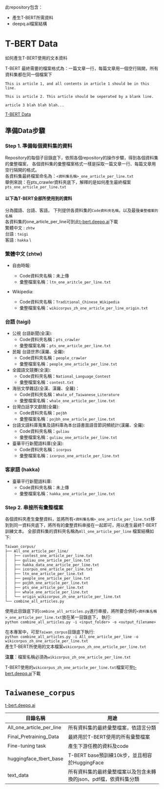 此repository包含：
* 產生T-BERT所需資料
* deepq.ai檔案結構
  
# T-BERT Data
如何產生T-BERT使用的文本資料

T-BERT 最終需要的檔案格式為：一篇文章一行，每篇文章用一個空行隔開，所有資料集都在同一個檔案下
```bash=
This is article 1, and all contents in article 1 should be in this line.

This is article 2. This article should be seperated by a blank line.

article 3 blah blah blah...
```
[T-BERT Data](wikicorpus_zh_one_article_per_line.txt)

## 準備Data步驟
### Step 1. 準備每個資料集的資料
Repository的每個子目錄底下，依照各個repository的操作步驟，得到各個資料集的彙整檔案，
各個資料集的彙整檔案格式一樣是採取一篇文章一行、每篇文章用空行隔開的格式。\
各資料集最終檔案命名為：`<資料集名稱>_one_article_per_line.txt` \
舉例來說：在pts_crawler資料夾底下，解釋的是如何產生最終檔案`pts_one_article_per_line.txt` 


#### 以下為T-BERT全部所使用到的資料
分為國語、台語、客語，
下列提供各資料集的`Code資料夾名稱`，以及最後`彙整檔案的名稱` \
各資料集的one_article_per_line可到此[t-bert.deepq.ai](https://t-bert.deepq.ai/download/All_one_article_per_line/)下載 \
繁體中文 : `zhtw` \
台語 : `taigi` \
客語 : `hakka` \

### 繁體中文 (zhtw)
* 自由時報: 
  - Code資料夾名稱：未上傳
  - 彙整檔案名稱：`ltn_one_aritcle_per_line.txt`

* Wikipedia: 
  - Code資料夾名稱：`Traditional_Chinese_Wikipedia`
  - 彙整檔案名稱：`wikicorpus_zh_one_article_per_line_origin.txt`
### 台語 (taigi)
* 公視 台語新聞(全漢): 
  - Code資料夾名稱：`pts_crawler`
  - 彙整檔案名稱：`pts_one_article_per_line.txt`
* 民報 台語世界(漢羅、全羅): 
  - Code資料夾名稱：`people_crawler`
  - 彙整檔案名稱：`people_one_article_per_line.txt`
* 全國語文競賽(全漢): 
  - Code資料夾名稱：`National_Language_Contest`
  - 彙整檔案名稱：`contest.txt`
* 海翁文學雜誌(全漢、漢羅、全羅)： 
  - Code資料夾名稱：`Whale_of_Taiwanese_Literature`
  - 彙整檔案名稱：`whale_one_article_per_line.txt`
* 台灣白話字文獻館(全羅): 
  - Code資料夾名稱：`pojbh`
  - 彙整檔案名稱：`pojbh_one_article_per_line.txt`
* 台語文語料庫蒐集及語料庫為本台語書面語音節詞頻統計(漢羅、全羅): 
  - Code資料夾名稱：`guliau`
  - 彙整檔案名稱：`guliau_one_article_per_line.txt`
* 臺華平行新聞語料庫(全漢): 
  - Code資料夾名稱：`icorpus`
  - 彙整檔案名稱：`icorpus_one_article_per_line.txt`
### 客家語 (hakka)
* 臺華平行新聞語料庫: 
  - Code資料夾名稱：未上傳
  - 彙整檔案名稱：`hakka_one_article_per_line.txt`

### Step 2. 串接所有彙整檔案
各個資料夾產生彙整資料，並將所有`<資料集名稱>_one_article_per_line.txt`移到到同一資料夾底下，將所有的彙整資料串接在一起即可，用以產生最終T-BERT訓練文本。
全部資料集的資料夾名稱為`All_one_article_per_line`
檔案結構如下:
```bash
Taiwan_corpus/
├── All_one_article_per_line/
│   ├── contest_one_article_per_line.txt
│   ├── guliau_one_article_per_line.txt
│   ├── hakka_data_one_article_per_line.txt
│   ├── icorpus_one_article_per_line.txt
│   ├── ltn_one_article_per_line.txt
│   ├── people_one_article_per_line.txt
│   ├── pojbh_one_article_per_line.txt
│   ├── pts_one_article_per_line.txt
│   ├── whale_one_article_per_line.txt
│   └── origin_wikicorpus_zh_one_article_per_line.txt
└── combine_all_articles.py
```
使用此目錄底下的`combine_all_articles.py`進行串接，將所要合併的`<資料集名稱>_one_article_per_line.txt`放在某一目錄底下，
執行: \
`python combine_all_articles.py -i <input_folder> -o <output_filename>` 

在本專案中，可至`Taiwan_corpus`目錄底下執行: \
`python combine_all_articles.py -i All_one_article_per_line -o wikicorpus_zh_one_article_per_line.txt` \
產生T-BERT所使用的文本檔案`wikicorpus_zh_one_article_per_line.txt`

**注意**：檔案名稱必須為`wikicorpus_zh_one_article_per_line.txt`

T-BERT使用的`wikicorpus_zh_one_article_per_line.txt`檔案可至[t-bert.deepq.ai](https://t-bert.deepq.ai/download/Final_Pretraining_Data/)下載 




# `Taiwanese_corpus`
[t-bert.deepq.ai](https://t-bert.deepq.ai/download/)

| 目錄名稱 | 用途 |
| ----|----|
| All_one_article_per_line | 所有資料集的最終彙整檔案，依語言分類 |
| Final_Pretraining_Data | 最終用於T-BERT使用的所有彙整檔案 |
| Fine-tuning task | 產生下游任務的資料及code |
| huggingface_tbert_base | T-BERT base預訓練10k步，並且相容於HuggingFace |
| text_data | 所有資料集的最終彙整檔案以及包含未轉換的json、pdf檔，依資料集分類 |


